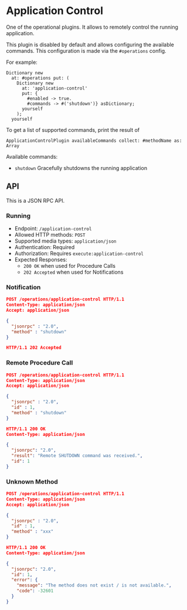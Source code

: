 # Application Control

One of the operational plugins. It allows to remotely control the running application.

This plugin is disabled by default and allows configuring the available
commands. This configuration is made via the `#operations` config.

For example:

```smalltalk
Dictionary new
  at: #operations put: (
    Dictionary new
      at: 'application-control'
      put: {
        #enabled -> true.
        #commands -> #('shutdown')} asDictionary;
      yourself
    );
  yourself
```

To get a list of supported commands, print the result of

```smalltalk
ApplicationControlPlugin availableCommands collect: #methodName as: Array
```

Available commands:

- `shutdown` Gracefully shutdowns the running application

## API

This is a JSON RPC API.

### Running

- Endpoint: `/application-control`
- Allowed HTTP methods: `POST`
- Supported media types: `application/json`
- Authentication: Required
- Authorization: Requires `execute:application-control`
- Expected Responses:
  - `200 OK` when used for Procedure Calls
  - `202 Accepted` when used for Notifications

### Notification

```json
POST /operations/application-control HTTP/1.1
Content-Type: application/json
Accept: application/json

{
  "jsonrpc" : "2.0",
  "method" : "shutdown"
}
```

```json
HTTP/1.1 202 Accepted
```

### Remote Procedure Call

```json
POST /operations/application-control HTTP/1.1
Content-Type: application/json
Accept: application/json

{
  "jsonrpc" : "2.0",
  "id" : 1,
  "method" : "shutdown"
}
```

```json
HTTP/1.1 200 OK
Content-Type: application/json

{
  "jsonrpc": "2.0",
  "result": "Remote SHUTDOWN command was received.",
  "id": 1
}
```

### Unknown Method

```json
POST /operations/application-control HTTP/1.1
Content-Type: application/json
Accept: application/json

{
  "jsonrpc" : "2.0",
  "id" : 1,
  "method" : "xxx"
}
```

```json
HTTP/1.1 200 OK
Content-Type: application/json

{
  "jsonrpc": "2.0",
  "id": 1,
  "error": {
    "message": "The method does not exist / is not available.",
    "code": -32601
  }
}
```

